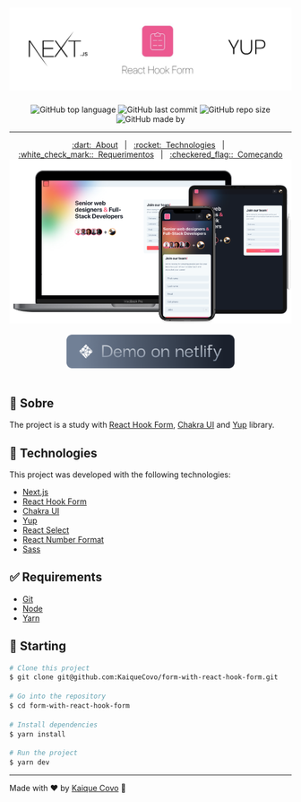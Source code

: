 <h1 align="center">
  <img src=".github/logo.png" alt="logo" />
</h1>

<div align="center">

<!-- Badges -->
![GitHub top language](https://img.shields.io/github/languages/top/kaiquecovo/form-with-react-hook-form?color=%23718096)
![GitHub last commit](https://img.shields.io/github/last-commit/kaiqueCovo/form-with-react-hook-form?color=%231A202C)
![GitHub repo size](https://img.shields.io/github/repo-size/kaiqueCovo/form-with-react-hook-form?color=%23718096)
![GitHub made by](https://img.shields.io/badge/made%20by-kaiqueCovo-%231A202C)
</div>

---

<div align="center">
  <a href="#dart-about">:dart:&nbsp;&nbsp;About</a> &nbsp; | &nbsp; 
  <a href="#rocket-technologies">:rocket:&nbsp;&nbsp;Technologies</a> &nbsp; | &nbsp;
  <a href="#white_check_mark-requerimentos">:white_check_mark::&nbsp;&nbsp;Requerimentos</a> &nbsp; | &nbsp;
  <a href="#checkered_flag-começando">:checkered_flag::&nbsp;&nbsp;Começando</a>
</div>

<div align="center">

  <img alt="Mockup" src=".github/mockup.png">
  <br>
  <br>
  <a href="https://job-contact.netlify.app" target="_blank">
    <img alt="Demo on Netlify" src=".github/demo.png" width="300px">
  </a>
</div>

<br>

## :dart: Sobre ##

The project  is a study with [React Hook Form](https://react-hook-form.com), [Chakra UI](https://chakra-ui.com) and [Yup](https://github.com/jquense/yup) library.

## :rocket: Technologies ##

This project was developed with the following technologies:

- [Next.js](https://nextjs.org/)
- [React Hook Form](https://react-hook-form.com)
- [Chakra UI](https://chakra-ui.com)
- [Yup](https://github.com/jquense/yup)
- [React Select](https://react-select.com)
- [React Number Format](https://github.com/s-yadav/react-number-format)
- [Sass](https://sass-lang.com)

## :white_check_mark: Requirements ##

- [Git](https://git-scm.com/)
- [Node](https://nodejs.org/en/)
- [Yarn](https://yarnpkg.com/lang/en/)

## :checkered_flag: Starting ##

```bash
# Clone this project
$ git clone git@github.com:KaiqueCovo/form-with-react-hook-form.git

# Go into the repository
$ cd form-with-react-hook-form

# Install dependencies
$ yarn install

# Run the project
$ yarn dev
```

---
Made with ♥  by [Kaique Covo](https://www.linkedin.com/in/kaique-covo-a46331147/) :wave: